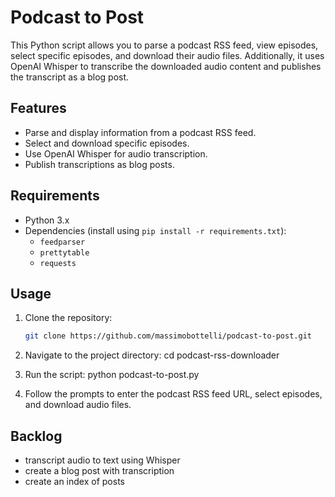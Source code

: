 # Podcast to Post

This Python script allows you to parse a podcast RSS feed, view episodes, select specific episodes, and download their audio files. Additionally, it uses OpenAI Whisper to transcribe the downloaded audio content and publishes the transcript as a blog post.

## Features

- Parse and display information from a podcast RSS feed.
- Select and download specific episodes.
- Use OpenAI Whisper for audio transcription.
- Publish transcriptions as blog posts.

## Requirements

- Python 3.x
- Dependencies (install using `pip install -r requirements.txt`):
  - `feedparser`
  - `prettytable`
  - `requests`

## Usage

1. Clone the repository:

   ```bash
   git clone https://github.com/massimobottelli/podcast-to-post.git

2. Navigate to the project directory:
 cd podcast-rss-downloader

3. Run the script:
 python podcast-to-post.py

4. Follow the prompts to enter the podcast RSS feed URL, select episodes, and download audio files.

## Backlog

- transcript audio to text using Whisper
- create a blog post with transcription
- create an index of posts
